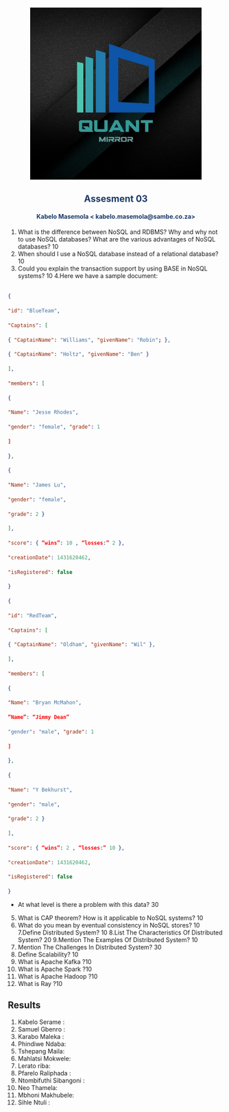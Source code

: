 <p align="center" style="background-color:"><img src="../assets/logo.jpeg"  width="400"></p><p align="center"><h2 style="color: #193967; text-align: center">
    Assesment 03
</h2></p>
<p align="center"><h4 style="color: #193967; text-align: center">
    Kabelo Masemola < kabelo.masemola@sambe.co.za>
</h4></p>


1. What is the difference between NoSQL and RDBMS? 
   Why and why not to use NoSQL databases? What are the various advantages of NoSQL databases? 10 
2. When should I use a NoSQL database instead of a relational database? 10 
3. Could you explain the transaction support by using BASE in NoSQL systems? 10 
4.Here we have a sample document:
   
```json

{

"id": "BlueTeam",

"Captains": [

{ "CaptainName": "Williams", "givenName": "Robin"; },

{ "CaptainName": "Holtz", "givenName": "Ben" }

],

"members": [

{

"Name": "Jesse Rhodes",

"gender": "female", "grade": 1

]

},

{

"Name": "James Lu",

"gender": "female",

"grade": 2 }

],

"score": { “wins”: 10 , “losses:” 2 },

"creationDate": 1431620462,

"isRegistered": false

}

{

"id": "RedTeam",

"Captains": [

{ "CaptainName": "Oldham", "givenName": "Wil" },

],

"members": [

{

"Name": "Bryan McMahon",

“Name”: “Jimmy Dean”

"gender": "male", "grade": 1

]

},

{

"Name": "Y Bekhurst",

"gender": "male",

"grade": 2 }

],

"score": { “wins”: 2 , “losses:” 10 },

"creationDate": 1431620462,

"isRegistered": false

}

```

- At what level is there a problem with this data? 30 
5. What is CAP theorem? How is it applicable to NoSQL systems? 10 
6.  What do you mean by eventual consistency in NoSQL stores? 10 
7.Define Distributed System? 10
8.List The Characteristics Of Distributed System? 20
9.Mention The Examples Of Distributed System? 10
10. Mention The Challenges In Distributed System? 30 
11.  Define Scalability? 10
12. What is Apache Kafka ?10 
13. What is Apache Spark ?10 
14. What is Apache Hadoop ?10 
15. What is Ray ?10 

    

## Results 
1. Kabelo Serame : 
2. Samuel Gbenro : 
3. Karabo Maleka : 
4. Phindiwe Ndaba: 
5. Tshepang Maila:  
6. Mahlatsi Mokwele: 
7. Lerato riba: 
8. Pfarelo Raliphada : 
9. Ntombifuthi Sibangoni : 
10. Neo Thamela: 
11. Mbhoni Makhubele: 
12. Sihle Ntuli : 



